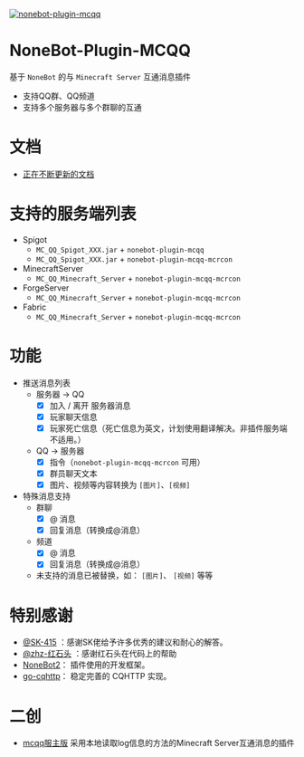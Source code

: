 [![nonebot-plugin-mcqq](https://socialify.git.ci/17TheWord/nonebot-plugin-mcqq/image?description=1&font=Inter&forks=1&issues=1&language=1&logo=https%3A%2F%2Favatars.githubusercontent.com%2F17TheWord&owner=1&pattern=Plus&stargazers=1&theme=Dark)](https://17theword.github.io/mc_qq/)

# NoneBot-Plugin-MCQQ

基于 `NoneBot` 的与 `Minecraft Server` 互通消息插件

- 支持QQ群、QQ频道
- 支持多个服务器与多个群聊的互通

# 文档

- [正在不断更新的文档](https://17theword.github.io/mc_qq/)

# 支持的服务端列表

- Spigot
  - `MC_QQ_Spigot_XXX.jar` + `nonebot-plugin-mcqq`
  - `MC_QQ_Spigot_XXX.jar` + `nonebot-plugin-mcqq-mcrcon`
- MinecraftServer
  -  `MC_QQ_Minecraft_Server` + `nonebot-plugin-mcqq-mcrcon`
- ForgeServer
  -  `MC_QQ_Minecraft_Server` + `nonebot-plugin-mcqq-mcrcon`
- Fabric
  -  `MC_QQ_Minecraft_Server` + `nonebot-plugin-mcqq-mcrcon`

# 功能

- 推送消息列表
  - 服务器 -> QQ
    - [x] 加入 / 离开 服务器消息
    - [x] 玩家聊天信息
    - [x] 玩家死亡信息（死亡信息为英文，计划使用翻译解决。非插件服务端不适用。）
  - QQ -> 服务器
    - [x] 指令（`nonebot-plugin-mcqq-mcrcon` 可用）
    - [x] 群员聊天文本
    - [x] 图片、视频等内容转换为 `[图片]`、`[视频]`

- 特殊消息支持
  - 群聊
    - [x] @ 消息
    - [x] 回复消息（转换成@消息）
  - 频道
    - [x] @ 消息
    - [x] 回复消息（转换成@消息）
  - 未支持的消息已被替换，如： `[图片]`、 `[视频]` 等等

# 特别感谢
- [@SK-415](https://github.com/SK-415) ：感谢SK佬给予许多优秀的建议和耐心的解答。
- [@zhz-红石头](https://github.com/zhzhongshi) ：感谢红石头在代码上的帮助
- [NoneBot2](https://github.com/nonebot/nonebot2)： 插件使用的开发框架。
- [go-cqhttp](https://github.com/Mrs4s/go-cqhttp)： 稳定完善的 CQHTTP 实现。

# 二创

- [mcqq服主版](https://github.com/KarisAya/nonebot_plugin_mcqq_server) 采用本地读取log信息的方法的Minecraft Server互通消息的插件